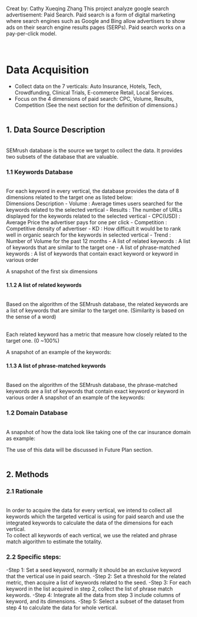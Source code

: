 Creat by: Cathy Xueqing Zhang
This project analyze google search advertisement: Paid Search. Paid search is a form of digital marketing where search engines such as Google and Bing allow advertisers to show ads on their search engine results pages (SERPs). Paid search works on a pay-per-click model.<br/>
<br/><br/>
# Data Acquisition 
- Collect data on the 7 verticals: Auto Insurance, Hotels, Tech, Crowdfunding, Clinical Trials, E-commerce Retail, Local Services.
- Focus on the 4 dimensions of paid search: CPC, Volume, Results, Competition (See the next section for the definition of dimensions.)
<br/><br/>
## 1. Data Source Description 
<br/>
SEMrush database is the source we target to collect the data. It provides two subsets of the database that are valuable.

### 1.1 Keywords Database
<br/>
For each keyword in every vertical, the database provides the data of 8 dimensions related to the target one as listed below:
<br/>Dimensions	Description
- Volume : Average times users searched for the keywords related to the selected vertical
- Results : The number of URLs displayed for the keywords related to the selected vertical
- CPC(USD) : Average Price the advertiser pays for one per click
- Competition : Competitive density of advertiser
- KD : How difficult it would be to rank well in organic search for the keywords in selected vertical
- Trend : Number of Volume for the past 12 months
- A list of related keywords : A list of keywords that are similar to the target one
- A list of phrase-matched keywords : A list of keywords that contain exact keyword or keyword in various order 


A snapshot of the first six dimensions
 
 

#### 1.1.2 A list of related keywords 
<br/>
Based on the algorithm of the SEMrush database, the related keywords are a list of keywords that are similar to the target one. (Similarity is based on the sense of a word)

<br/>Each related keyword has a metric that measure how closely related to the target one. (0 ~100%)

A snapshot of an example of the keywords:

 
#### 1.1.3 A list of phrase-matched keywords 
<br/>
Based on the algorithm of the SEMrush database, the phrase-matched keywords are a list of keywords that contain exact keyword or keyword in various order 
A snapshot of an example of the keywords:
 


### 1.2 Domain Database
<br/>
A snapshot of how the data look like taking one of the car insurance domain as example:

 

The use of this data will be discussed in Future Plan section.
<br/><br/>

## 2. Methods
### 2.1 Rationale
<br/>
In order to acquire the data for every vertical, we intend to collect all keywords which the targeted vertical is using for paid search and use the integrated keywords to calculate the data of the dimensions for each vertical.
<br/>
To collect all keywords of each vertical, we use the related and phrase match algorithm to estimate the totality.

### 2.2 Specific steps:

-Step 1: Set a seed keyword, normally it should be an exclusive keyword that the vertical use in paid search.
-Step 2: Set a threshold for the related metric, then acquire a list of keywords related to the seed.
-Step 3: For each keyword in the list acquired in step 2, collect the list of phrase match keywords.
-Step 4: Integrate all the data from step 3 include columns of keyword, and its dimensions.
-Step 5: Select a subset of the dataset from step 4 to calculate the data for whole vertical.


